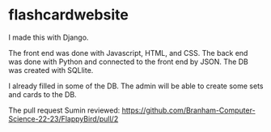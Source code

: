 # flashcardwebsite

I made this with Django.

The front end was done with Javascript, HTML, and CSS.
The back end was done with Python and connected to the front end by JSON.
The DB was created with SQLlite.

I already filled in some of the DB. 
The admin will be able to create some sets and cards to the DB. 





The pull request Sumin reviewed: https://github.com/Branham-Computer-Science-22-23/FlappyBird/pull/2
